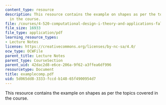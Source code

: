 ```yaml
---
content_type: resource
description: This resource contains the example on shapes as per the topics covered
  in the course.
file: /courses/4-520-computational-design-i-theory-and-applications-fall-2005/5d065dd83333fccdb14865f4900954d7_examplecomp.pdf
file_size: 16933
file_type: application/pdf
learning_resource_types:
- Lecture Notes
license: https://creativecommons.org/licenses/by-nc-sa/4.0/
ocw_type: OCWFile
parent_title: Lecture Notes
parent_type: CourseSection
parent_uid: 42dac2d8-e6ce-206a-9f62-a3ffea6df996
resourcetype: Document
title: examplecomp.pdf
uid: 5d065dd8-3333-fccd-b148-65f4900954d7
---
```

This resource contains the example on shapes as per the topics covered in the course.